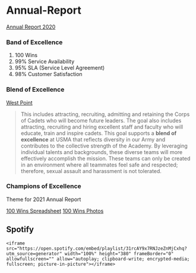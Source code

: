 # Annual-Report

[Annual Report 2020](https://www.uab.edu/it/annualreport/)

### Band of Excellence

1. 100 Wins
2. 99% Service Availability
3. 95% SLA (Service Level Agreement)
4. 98% Customer Satisfaction

### Blend of Excellence

[West Point](https://www.westpoint.edu/sites/default/files/pdfs/ABOUT/2017%20Commitment%20to%20Character%20and%20Excellence.pdf)

> This includes attracting, recruiting, admitting and retaining the Corps of Cadets who will become future leaders. The goal also includes attracting, recruiting and hiring excellent staff and faculty who will educate, train and inspire cadets. This goal supports a **blend of excellence** at USMA that reflects diversity in our Army and contributes to the collective strength of the Academy. By leveraging individual talents and backgrounds, these diverse teams will more effectively accomplish the mission. These teams can only be created in an environment where all teammates feel safe and respected; therefore, sexual assault and harassment is not tolerated. 

### Champions of Excellence
Theme for 2021 Annual Report


[100 Wins Spreadsheet](https://uab.app.box.com/s/opvbg4nisxzywjxhtux7ny9jm8rxrigm)
[100 Wins Photos](https://uab.app.box.com/folder/149943737349)

## Spotify
```
<iframe src="https://open.spotify.com/embed/playlist/31rcAY9x7RNJzeZnMjCxhq?utm_source=generator" width="100%" height="380" frameBorder="0" allowfullscreen="" allow="autoplay; clipboard-write; encrypted-media; fullscreen; picture-in-picture"></iframe>
```
